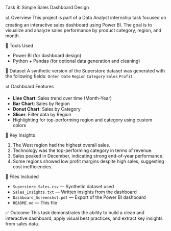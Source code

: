 Task 8: Simple Sales Dashboard Design

 📊 Overview
This project is part of a Data Analyst internship task focused on creating an interactive sales dashboard using Power BI. The goal is to visualize and analyze sales performance by product category, region, and month.

 🧰 Tools Used
- Power BI (for dashboard design)
- Python + Pandas (for optional data generation and cleaning)

 📁 Dataset
A synthetic version of the Superstore dataset was generated with the following fields:
`Order Date`
`Region`
 `Category`
 `Sales`
 `Profit`
 
 📊 Dashboard Features
- **Line Chart**: Sales trend over time (Month-Year)
- **Bar Chart**: Sales by Region
- **Donut Chart**: Sales by Category
- **Slicer**: Filter data by Region
- Highlighting for top-performing region and category using custom colors

 📌 Key Insights
1. The West region had the highest overall sales.
2. Technology was the top-performing category in terms of revenue.
3. Sales peaked in December, indicating strong end-of-year performance.
4. Some regions showed low profit margins despite high sales, suggesting cost inefficiencies.

📎 Files Included
- `Superstore_Sales.csv` — Synthetic dataset used
- `Sales_Insights.txt` — Written insights from the dashboard
- `Dashboard_Screenshot.pdf` — Export of the Power BI dashboard
- `README.md` — This file


 ✅ Outcome
This task demonstrates the ability to build a clean and interactive dashboard, apply visual best practices, and extract key insights from sales data.

